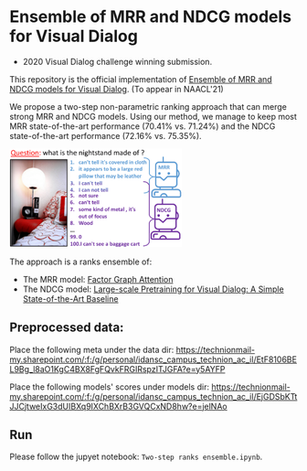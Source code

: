 # Ensemble of MRR and NDCG models for Visual Dialog
* 2020 Visual Dialog challenge winning submission.

This repository is the official implementation of [Ensemble of MRR and NDCG models for Visual Dialog](https://arxiv.org/abs/2104.07511).
(To appear in NAACL'21)

We propose a two-step non-parametric ranking approach that can merge strong MRR and NDCG models. Using our method, we manage to keep most MRR state-of-the-art performance (70.41% vs. 71.24%) and the NDCG state-of-the-art performance (72.16% vs. 75.35%). 

 <img src="img/teas.png" height="60%" width="60%"/>
 
 The approach is a ranks ensemble of:
 * The MRR model: [Factor Graph Attention](https://github.com/idansc/fga)
 * The NDCG model: [Large-scale Pretraining for Visual Dialog: A Simple State-of-the-Art Baseline](https://github.com/vmurahari3/visdial-bert)


## Preprocessed data:

Place the following meta under the data dir:
https://technionmail-my.sharepoint.com/:f:/g/personal/idansc_campus_technion_ac_il/EtF8106BEL9Bg_l8aO1KgC4BX8FgFQvkFRGIRspzITJGFA?e=y5AYFP



Place the following models' scores under models dir:
https://technionmail-my.sharepoint.com/:f:/g/personal/idansc_campus_technion_ac_il/EjGDSbKTtJJCjtweIxG3dUIBXq9IXChBXrB3GVQCxND8hw?e=jelNAo

## Run

Please follow the jupyet notebook: ```Two-step ranks ensemble.ipynb```.
